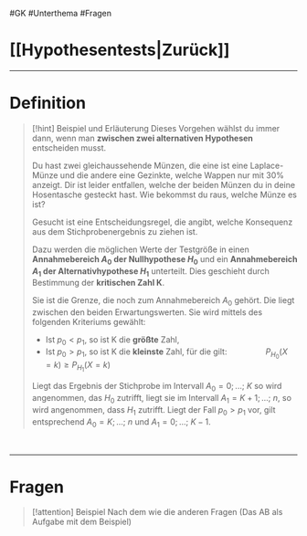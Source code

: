 #GK #Unterthema #Fragen 

# [[Hypothesentests|Zurück]]

___
# Definition

>[!hint] Beispiel und Erläuterung
>Dieses Vorgehen wählst du immer dann, wenn man **zwischen zwei alternativen Hypothesen** entscheiden musst.
>
>Du hast zwei gleichaussehende Münzen, die eine ist eine Laplace-Münze und die andere eine Gezinkte, welche Wappen nur mit 30% anzeigt.
>Dir ist leider entfallen, welche der beiden Münzen du in deine Hosentasche gesteckt hast.
>Wie bekommst du raus, welche Münze es ist?
>
>Gesucht ist eine Entscheidungsregel, die angibt, welche Konsequenz aus dem Stichprobenergebnis zu ziehen ist.
>
>Dazu werden die möglichen Werte der Testgröße in einen **Annahmebereich $A_0$ der Nullhypothese $H_0$** und ein **Annahmebereich $A_1$ der Alternativhypothese $H_1$** unterteilt.
>Dies geschieht durch Bestimmung der **kritischen Zahl K**.
>
>Sie ist die Grenze, die noch zum Annahmebereich $A_0$ gehört.
>Die liegt zwischen den beiden Erwartungswerten.
>Sie wird mittels des folgenden Kriteriums gewählt:
>
>- Ist $p_0<p_1$, so ist K die **größte** Zahl,
>- Ist $p_0>p_1$, so ist K die **kleinste** Zahl, 
>für die gilt:
>$\qquad \qquad P_{H_{0}}(X=k)\geq P_{H_{1}}(X=k)$
>
>Liegt das Ergebnis der Stichprobe im Intervall $A_{0}={0;...;\ K}$ so wird angenommen, das $H_{0}$ zutrifft, liegt sie im Intervall $A_{1}={K+1;...;\ n}$, so wird angenommen, dass $H_{1}$ zutrifft.
>Liegt der Fall $p_{0}>p_{1}$ vor, gilt entsprechend $A_{0}={K;...;\ n}$ und $A_{1}={0;...;\ K-1}$. 

<br>

___
# Fragen

>[!attention] Beispiel
>Nach dem wie die anderen Fragen (Das AB als Aufgabe mit dem Beispiel)
>